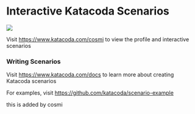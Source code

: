 # Interactive Katacoda Scenarios

[![](http://shields.katacoda.com/katacoda/cosmi/count.svg)](https://www.katacoda.com/cosmi "Get your profile on Katacoda.com")

Visit https://www.katacoda.com/cosmi to view the profile and interactive scenarios

### Writing Scenarios
Visit https://www.katacoda.com/docs to learn more about creating Katacoda scenarios

For examples, visit https://github.com/katacoda/scenario-example

this is added by cosmi
